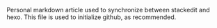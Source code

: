 Personal markdown article used to synchronize between stackedit and hexo. This file is used to initialize github, as recommended.
